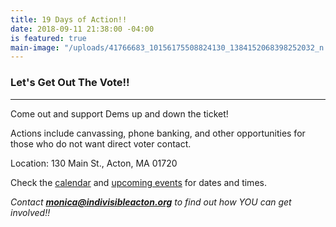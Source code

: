 ```yaml
---
title: 19 Days of Action!!
date: 2018-09-11 21:38:00 -04:00
is featured: true
main-image: "/uploads/41766683_10156175508824130_1384152068398252032_n.jpg"
---
```


### Let's Get Out The Vote!!

---

Come out and support Dems up and down the ticket!

Actions include canvassing, phone banking, and other opportunities for those who do not want direct voter contact.

Location: 130 Main St., Acton, MA 01720

Check the [calendar](http://www.indivisibleacton.org/calendar.html) and [upcoming events](http://www.indivisibleacton.org/events/upcoming-events.html) for dates and times.

*Contact **monica@indivisibleacton.org** to find out how YOU can get involved!!*